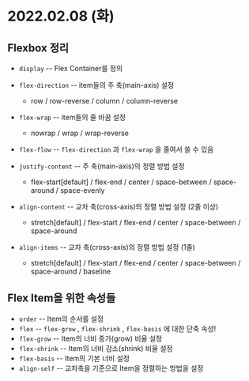 # 2022.02.08 (화)

## Flexbox 정리

- `display` -- Flex Container를 정의



- `flex-direction` -- item들의 주 축(main-axis) 설정
  - row / row-reverse / column / column-reverse
- `flex-wrap` -- item들의 줄 바꿈 설정
  - nowrap / wrap / wrap-reverse
- `flex-flow` -- `flex-direction` 과 `flex-wrap` 을 줄여서 쓸 수 있음



- `justify-content` -- 주 축(main-axis)의 정렬  방법 설정
  - flex-start[default] / flex-end / center / space-between / space-around / space-evenly
- `align-content` -- 교차 축(cross-axis)의 정렬 방법 설정 (2줄 이상)
  - stretch[default] / flex-start / flex-end / center / space-between / space-around

- `align-items` -- 교차 축(cross-axis)의 정렬 방법 설정 (1줄)
  - stretch[default] / flex-start / flex-end / center / space-between / space-around / baseline




## Flex Item을 위한 속성들

- `order` -- Item의 순서를 설정
- `flex` -- `flex-grow` , `flex-shrink` , `flex-basis` 에 대한 단축 속성!
- `flex-grow` -- Item의 너비 증가(grow) 비율 설정
- `flex-shrink` -- Item의 너비 감소(shrink) 비율 설정
- `flex-basis` -- Item의 기본 너비 설정
- `align-self` -- 교차축을 기준으로 Item을 정렬하는 방법을 설정
